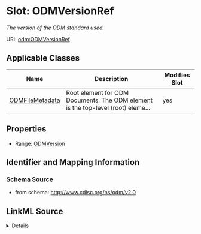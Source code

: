 # Slot: ODMVersionRef


_The version of the ODM standard used._



URI: [odm:ODMVersionRef](http://www.cdisc.org/ns/odm/v2.0/ODMVersionRef)



<!-- no inheritance hierarchy -->




## Applicable Classes

| Name | Description | Modifies Slot |
| --- | --- | --- |
[ODMFileMetadata](ODMFileMetadata.md) | Root element for ODM Documents. The ODM element is the top-level (root) eleme... |  yes  |







## Properties

* Range: [ODMVersion](ODMVersion.md)





## Identifier and Mapping Information







### Schema Source


* from schema: http://www.cdisc.org/ns/odm/v2.0




## LinkML Source

<details>
```yaml
name: ODMVersionRef
description: The version of the ODM standard used.
from_schema: http://www.cdisc.org/ns/odm/v2.0
rank: 1000
alias: ODMVersionRef
domain_of:
- ODMFileMetadata
range: ODMVersion

```
</details>